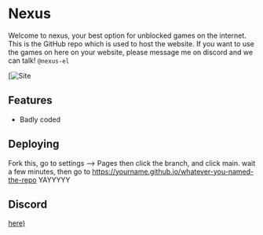 
# Nexus

Welcome to nexus, your best option for unblocked games on the internet.
This is the GitHub repo which is used to host the website. If you want to use the
games on here on your website, please message me on discord and we can talk! `@nexus-el`

[![Site](https://working-on-it)

## Features

- Badly coded

## Deploying
Fork this, go to settings --> Pages
then click the branch, and click main.
wait a few minutes, then go to  https://yourname.github.io/whatever-you-named-the-repo
YAYYYYY

## Discord
[here)](https://discord.gg/3NvyVEHD)
